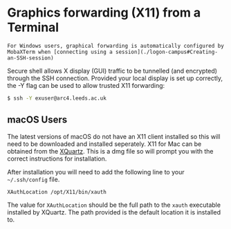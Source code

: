 # Graphics forwarding (X11) from a Terminal

```{note}
For Windows users, graphical forwarding is automatically configured by MobaXTerm when [connecting using a session](./logon-campus#Creating-an-SSH-session)
```

Secure shell allows X display (GUI) traffic to be tunnelled (and encrypted) through the SSH connection. Provided your local display is set up correctly, the -Y flag can be used to allow trusted X11 forwarding:

```bash
$ ssh -Y exuser@arc4.leeds.ac.uk
```

## macOS Users

The latest versions of macOS do not have an X11 client installed so this will need to be downloaded and installed seperately.
X11 for Mac can be obtained from the [XQuartz](http://www.xquartz.org/index.html).
This is a dmg file so will prompt you with the correct instructions for installation.

After installation you will need to add the following line to your `~/.ssh/config` file.

```
XAuthLocation /opt/X11/bin/xauth
```

The value for `XAuthLocation` should be the full path to the `xauth` executable installed by XQuartz. The path provided is the default location it is installed to.
